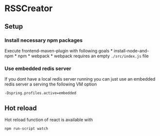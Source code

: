 # RSSCreator

## Setup
### Install necessary npm packages
Execute frontend-maven-plugin with following goals
    * install-node-and-npm
    * npm
    * webpack
        * webpack requires an empty  `./src/index.js` file

### Use embedded redis server
If you dont have a local redis server running you can just use an 
embedded redis server a serving the following VM option

```
-Dspring.profiles.active=embedded
```

## Hot reload

Hot reload function of react is available with

```
npm run-script watch
```
